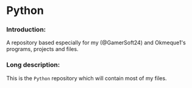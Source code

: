# Python

### Introduction:

A repository based especially for my (@GamerSoft24) and Okmeque1's programs, projects and files.

### Long description:

This is the `Python` repository which will contain most of my files.
